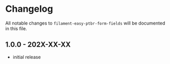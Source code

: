 # Changelog

All notable changes to `filament-easy-ptbr-form-fields` will be documented in this file.

## 1.0.0 - 202X-XX-XX

- initial release
